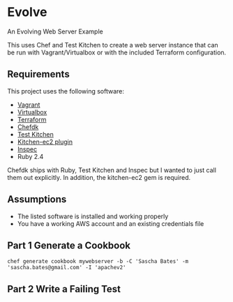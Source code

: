 # Evolve
An Evolving Web Server Example

This uses Chef and Test Kitchen to create a web server instance that can be run with Vagrant/Virtualbox or with the included Terraform configuration.

## Requirements
This project uses the following software:
* [Vagrant](http://www.vagrantup.com)
* [Virtualbox](https://www.virtualbox.org/wiki/VirtualBox)
* [Terraform](https://www.terraform.io/)
* [Chefdk](https://downloads.chef.io/chefdk)
* [Test Kitchen](https://github.com/test-kitchen/test-kitchen)
* [Kitchen-ec2 plugin](https://github.com/test-kitchen/kitchen-ec2)
* [Inspec](https://www.inspec.io)
* Ruby 2.4

Chefdk ships with Ruby, Test Kitchen and Inspec but I wanted to just call them out explicitly. In addition, the kitchen-ec2 gem is required. 

## Assumptions
* The listed software is installed and working properly
* You have a working AWS account and an existing credentials file

## Part 1 Generate a Cookbook
```
chef generate cookbook mywebserver -b -C 'Sascha Bates' -m 'sascha.bates@gmail.com' -I 'apachev2'
```
## Part 2 Write a Failing Test
